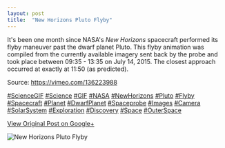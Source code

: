 ```yaml
---
layout: post
title:  "New Horizons Pluto Flyby"
---
```


It's been one month since NASA's _New Horizons_ spacecraft performed its flyby
maneuver past the dwarf planet Pluto. This flyby animation was compiled from
the currently available imagery sent back by the probe and took place between
09:35 - 13:35 on July 14, 2015. The closest approach occurred at exactly at
11:50 (as predicted).  
  
Source: <https://vimeo.com/136223988>  
  
[#ScienceGIF](https://plus.google.com/s/%23ScienceGIF/posts)
[#Science](https://plus.google.com/s/%23Science/posts)
[#GIF](https://plus.google.com/s/%23GIF/posts)
[#NASA](https://plus.google.com/s/%23NASA/posts)
[#NewHorizons](https://plus.google.com/s/%23NewHorizons/posts)
[#Pluto](https://plus.google.com/s/%23Pluto/posts)
[#Flyby](https://plus.google.com/s/%23Flyby/posts)
[#Spacecraft](https://plus.google.com/s/%23Spacecraft/posts)
[#Planet](https://plus.google.com/s/%23Planet/posts)
[#DwarfPlanet](https://plus.google.com/s/%23DwarfPlanet/posts)
[#Spaceprobe](https://plus.google.com/s/%23Spaceprobe/posts)
[#Images](https://plus.google.com/s/%23Images/posts)
[#Camera](https://plus.google.com/s/%23Camera/posts)
[#SolarSystem](https://plus.google.com/s/%23SolarSystem/posts)
[#Exploration](https://plus.google.com/s/%23Exploration/posts)
[#Discovery](https://plus.google.com/s/%23Discovery/posts)
[#Space](https://plus.google.com/s/%23Space/posts)
[#OuterSpace](https://plus.google.com/s/%23OuterSpace/posts)

[View Original Post on Google+](https://plus.google.com/+ColinSullender/posts/7BMAabVRcZ6)

![New Horizons Pluto Flyby](/assets/img/2015-08-14-New-Horizons-Pluto-Flyby.gif)
